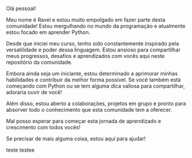 Olá pessoal!

Meu nome é Ravel e estou muito empolgado em fazer parte desta comunidade! Estou mergulhando no mundo da programação e atualmente estou focado em aprender Python.

Desde que iniciei meu curso, tenho sido constantemente inspirado pela versatilidade e poder dessa linguagem. Estou ansioso para compartilhar meus progressos, desafios e aprendizados com vocês aqui neste repositório da comunidade.

Embora ainda seja um iniciante, estou determinado a aprimorar minhas habilidades e contribuir da melhor forma possível. Se você também está começando com Python ou se tem alguma dica valiosa para compartilhar, adoraria ouvir de você!

Além disso, estou aberto a colaborações, projetos em grupo e pronto para absorver todo o conhecimento que esta comunidade tem a oferecer.

Mal posso esperar para começar esta jornada de aprendizado e crescimento com todos vocês!

Se precisar de mais alguma coisa, estou aqui para ajudar!

teste testee